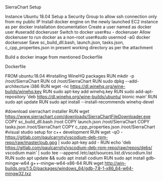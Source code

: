 SierraChart Setup

Instance Ubuntu 18.04
Setup a Security Group to allow ssh connection only from my public IP
Install docker engine on the newly launched EC2 instance as per docker installation documentation
Create a user named as docker user #useradd dockeruser
Switch to docker user#su - dockeruser
Allow dockeruser to run docker as a non-root user#sudo usermod -aG docker dockeruser
Save sc_build_dll.bash, launch.json, tasks.json, c_cpp_properties.json in present working directory as per the attachment


Build a docker image from mentioned Dockerfile

Dockerfile

FROM ubuntu:18.04
#Installing WineHQ packages
RUN mkdir -p /root/SierraChart
RUN cd /root/SierraChart
RUN sudo dpkg --add-architecture i386
RUN wget -nc https://dl.winehq.org/wine-builds/winehq.key
RUN sudo apt-key add winehq.key
RUN sudo add-apt-repository 'deb https://dl.winehq.org/wine-builds/ubuntu/ bionic main'
RUN sudo apt update
RUN sudo apt install --install-recommends winehq-devel

#download sierrachart installer
RUN wget https://www.sierrachart.com/downloads/SierraChartFileDownloader.exe
COPY sc_build_dll.bash /root
COPY launch.json /root/SierraChart
COPY tasks.json /root/SierraChart
COPY c_cpp_properties.json /root/SierraChart
#visual studio setup for c++ development
RUN wget -qO - https://gitlab.com/paulcarroty/vscodium-deb-rpm-repo/raw/master/pub.gpg | sudo apt-key add -
RUN echo 'deb https://gitlab.com/paulcarroty/vscodium-deb-rpm-repo/raw/repos/debs/ vscodium main' | sudo tee --append /etc/apt/sources.list.d/vscodium.list
RUN sudo apt update &amp;&amp; sudo apt install codium
RUN sudo apt install gdb-mingw-w64 g++-mingw-w64-x86-64
RUN wget http://win-builds.org/1.5.0/packages/windows_64/gdb-7.8-1-x86_64-w64-mingw32.txz
